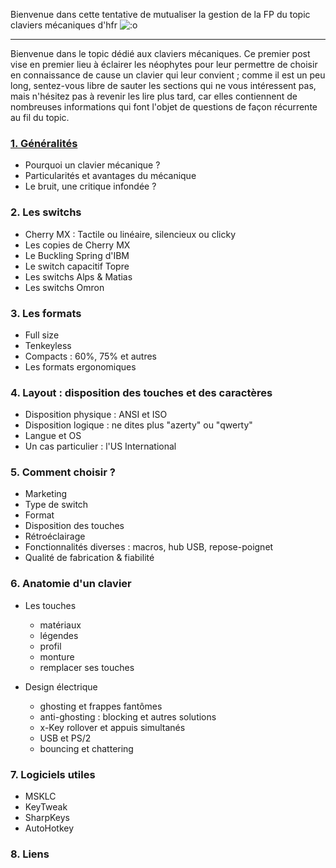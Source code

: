 Bienvenue dans cette tentative de mutualiser la gestion de la FP du topic claviers mécaniques d'hfr ![:o](https://forum-images.hardware.fr/icones/redface.gif)

---

Bienvenue dans le topic dédié aux claviers mécaniques. Ce premier post vise en premier lieu à éclairer les néophytes pour leur permettre de choisir en connaissance de cause un clavier qui leur convient ; comme il est un peu long, sentez-vous libre de sauter les sections qui ne vous intéressent pas, mais n'hésitez pas à revenir les lire plus tard, car elles contiennent de nombreuses informations qui font l'objet de questions de façon récurrente au fil du topic.
 


### <a href="01-generalites.html">1. Généralités</a>
* Pourquoi un clavier mécanique ?
* Particularités et avantages du mécanique
* Le bruit, une critique infondée ?
 

### 2. Les switchs
* Cherry MX : Tactile ou linéaire, silencieux ou clicky
* Les copies de Cherry MX
* Le Buckling Spring d'IBM
* Le switch capacitif Topre
* Les switchs Alps & Matias
* Les switchs Omron
 

### 3. Les formats
* Full size
* Tenkeyless
* Compacts : 60%, 75% et autres
* Les formats ergonomiques
 

### 4. Layout : disposition des touches et des caractères
* Disposition physique : ANSI et ISO
* Disposition logique : ne dites plus "azerty" ou "qwerty"
* Langue et OS
* Un cas particulier : l'US International


### 5. Comment choisir ?
* Marketing
* Type de switch
* Format
* Disposition des touches
* Rétroéclairage
* Fonctionnalités diverses : macros, hub USB, repose-poignet
* Qualité de fabrication & fiabilité
 

### 6. Anatomie d'un clavier
* Les touches
  * matériaux
  * légendes
  * profil
  * monture
  * remplacer ses touches
  
* Design électrique
  * ghosting et frappes fantômes
  * anti-ghosting : blocking et autres solutions
  * x-Key rollover et appuis simultanés
  * USB et PS/2
  * bouncing et chattering
 

### 7. Logiciels utiles
* MSKLC
* KeyTweak
* SharpKeys
* AutoHotkey
 

### 8. Liens
